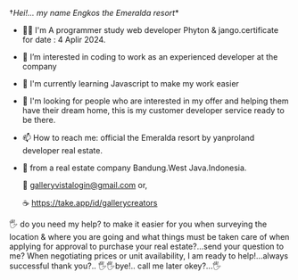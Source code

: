 †*Hei!... my name Engkos the Emeralda resort**



-  👩‍💻 I'm A programmer study web developer Phyton & jango.certificate for date : 4 Aplir 2024.
-  👀 I’m interested in coding to work as an experienced developer at the company
-  🌱 I'm currently learning Javascript to make my work easier
-  🎯  I'm looking for people who are interested in my offer and helping them have their dream home, this is my customer developer service ready to be there.
-  📫 How to reach me: official the Emeralda resort by yanproland developer real estate.

- 🥂 from a real estate company Bandung.West Java.Indonesia.
  
   📝 galleryvistalogin@gmail.com or,
   
   ☕ https://take.app/id/gallerycreators
     
🖐️ do you need my help? to make it easier for you when surveying the location & where you are going and what things must be taken care of when applying for approval to purchase your real estate?...send your question to me? When negotiating prices or unit availability, I am ready to help!...always successful thank you?.. 🖐️🖐️bye!.. call me later okey?...🖐️